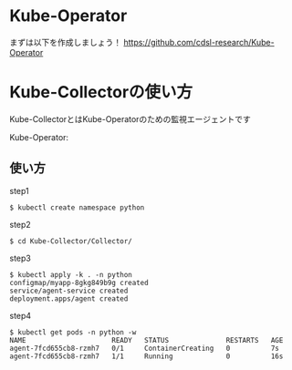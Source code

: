 # Kube-Operator
まずは以下を作成しましょう！
https://github.com/cdsl-research/Kube-Operator


# Kube-Collectorの使い方

Kube-CollectorとはKube-Operatorのための監視エージェントです

Kube-Operator: 

## 使い方
step1

```
$ kubectl create namespace python
```

step2

```
$ cd Kube-Collector/Collector/
```

step3

```
$ kubectl apply -k . -n python
configmap/myapp-8gkg849b9g created
service/agent-service created
deployment.apps/agent created
```

step4
```
$ kubectl get pods -n python -w
NAME                     READY   STATUS              RESTARTS   AGE
agent-7fcd655cb8-rzmh7   0/1     ContainerCreating   0          7s
agent-7fcd655cb8-rzmh7   1/1     Running             0          16s
```


